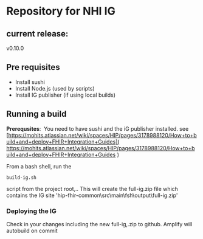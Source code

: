 # Repository for NHI IG

## current release:
v0.10.0

## Pre requisites

* Install sushi
* Install Node.js (used by scripts)
* Install IG publisher (if using local builds)

## Running a build
**Prerequsites**:
​	You need to have sushi and the iG publisher installed. see [https://mohits.atlassian.net/wiki/spaces/HIP/pages/3178988120/How+to+build+and+deploy+FHIR+Integration+Guides]( https://mohits.atlassian.net/wiki/spaces/HIP/pages/3178988120/How+to+build+and+deploy+FHIR+Integration+Guides  )  

From a bash shell, run the 

`build-ig.sh` 

script from the project root,.. This will create the full-ig.zip file which contains the IG site
'hip-fhir-common\src\main\fsh\output\full-ig.zip'


###  Deploying the IG
Check in your changes including the new full-ig,.zip to github. Amplify will autobuild on commit